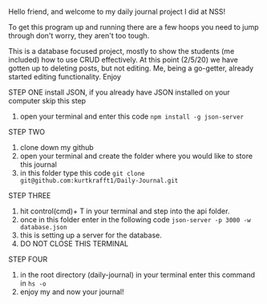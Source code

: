 Hello friend, and welcome to my daily journal project I did at NSS!

To get this program up and running there are a few hoops you need to jump through
don't worry, they aren't too tough.

This is a database focused project, mostly to show the students (me included) how to use CRUD effectively. At this point (2/5/20) we have gotten up to deleting posts, but not editing. Me, being a go-getter, already started editing functionality. Enjoy

STEP ONE 
install JSON, if you already have JSON installed on your computer skip this step 
1. open your terminal and enter this code `npm install -g json-server`

STEP TWO
1. clone down my github
2. open your terminal and create the folder where you would like to store this journal
3. in this folder type this code `git clone git@github.com:kurtkrafft1/Daily-Journal.git`

STEP THREE
1. hit control(cmd)+ T in your terminal and step into the api folder.
2. once in this folder enter in the following code `json-server -p 3000 -w database.json`
3. this is setting up a server for the database. 
4. DO NOT CLOSE THIS TERMINAL

STEP FOUR
1. in the root directory (daily-journal) in your terminal enter this command in `hs -o` 
2. enjoy my and now your journal!


